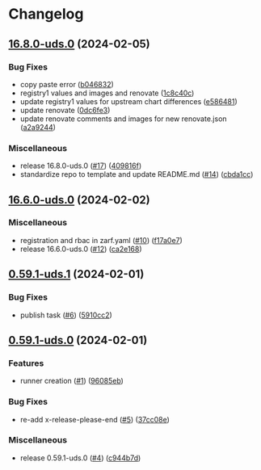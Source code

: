 # Changelog

## [16.8.0-uds.0](https://github.com/defenseunicorns/uds-package-gitlab-runner/compare/v16.6.0-uds.0...v16.8.0-uds.0) (2024-02-05)


### Bug Fixes

* copy paste error ([b046832](https://github.com/defenseunicorns/uds-package-gitlab-runner/commit/b0468320f39da2bfc5eedf1af171930348152b3f))
* registry1 values and images and renovate ([1c8c40c](https://github.com/defenseunicorns/uds-package-gitlab-runner/commit/1c8c40c42c99865a230870d4f2f0157d19f0e315))
* update registry1 values for upstream chart differences ([e586481](https://github.com/defenseunicorns/uds-package-gitlab-runner/commit/e586481fd4b6d1e8353c63f45d647053d06e2afe))
* update renovate ([0dc6fe3](https://github.com/defenseunicorns/uds-package-gitlab-runner/commit/0dc6fe34b9c5645c7f4c149fdc8f0237026fd2bd))
* update renovate comments and images for new renovate.json ([a2a9244](https://github.com/defenseunicorns/uds-package-gitlab-runner/commit/a2a9244efe45bc86e1794ffdcc04fe77d8742ac3))


### Miscellaneous

* release 16.8.0-uds.0 ([#17](https://github.com/defenseunicorns/uds-package-gitlab-runner/issues/17)) ([409816f](https://github.com/defenseunicorns/uds-package-gitlab-runner/commit/409816f6c4cbf0088c2cd0232a0b29c5387c6edb))
* standardize repo to template and update README.md ([#14](https://github.com/defenseunicorns/uds-package-gitlab-runner/issues/14)) ([cbda1cc](https://github.com/defenseunicorns/uds-package-gitlab-runner/commit/cbda1cc6bd1b020c73aac8f7fee0830f3d3fcf74))

## [16.6.0-uds.0](https://github.com/defenseunicorns/uds-package-gitlab-runner/compare/v0.59.1-uds.1...v16.6.0-uds.0) (2024-02-02)


### Miscellaneous

* registration and rbac in zarf.yaml ([#10](https://github.com/defenseunicorns/uds-package-gitlab-runner/issues/10)) ([f17a0e7](https://github.com/defenseunicorns/uds-package-gitlab-runner/commit/f17a0e79bab8eb7f62f89286f49c8e891e90fab3))
* release 16.6.0-uds.0 ([#12](https://github.com/defenseunicorns/uds-package-gitlab-runner/issues/12)) ([ca2e168](https://github.com/defenseunicorns/uds-package-gitlab-runner/commit/ca2e168421e84ca218ddaa1515d14ada883260f9))

## [0.59.1-uds.1](https://github.com/defenseunicorns/uds-package-gitlab-runner/compare/v0.59.1-uds.0...v0.59.1-uds.1) (2024-02-01)


### Bug Fixes

* publish task ([#6](https://github.com/defenseunicorns/uds-package-gitlab-runner/issues/6)) ([5910cc2](https://github.com/defenseunicorns/uds-package-gitlab-runner/commit/5910cc2f7608194a18af16d739cc54345b007781))

## [0.59.1-uds.0](https://github.com/defenseunicorns/uds-package-gitlab-runner/compare/v0.58.1-uds.1...v0.59.1-uds.0) (2024-02-01)


### Features

* runner creation ([#1](https://github.com/defenseunicorns/uds-package-gitlab-runner/issues/1)) ([96085eb](https://github.com/defenseunicorns/uds-package-gitlab-runner/commit/96085eb515f1c33bea03eb2d4a54e4217f09e79b))


### Bug Fixes

* re-add x-release-please-end ([#5](https://github.com/defenseunicorns/uds-package-gitlab-runner/issues/5)) ([37cc08e](https://github.com/defenseunicorns/uds-package-gitlab-runner/commit/37cc08e4a44f485bb0014cc09a7a3a3dff7ed12d))


### Miscellaneous

* release 0.59.1-uds.0 ([#4](https://github.com/defenseunicorns/uds-package-gitlab-runner/issues/4)) ([c944b7d](https://github.com/defenseunicorns/uds-package-gitlab-runner/commit/c944b7de5083a4c4fe6604690c415d93ee77652f))
